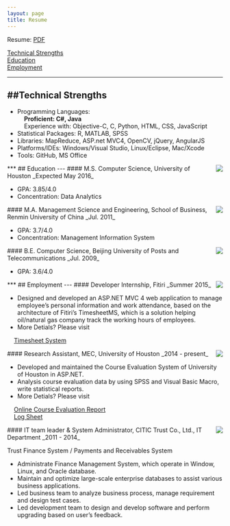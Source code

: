 ```yaml
---
layout: page
title: Resume
---
```


Resume: [PDF](http://www.yiwenshi.com/files/YiwenShi_CV_en.pdf) 


[Technical Strengths](#Technical)<br>
[Education](#Education)<br>
[Employment](#Employment)
<span id="Technical">
***
##Technical Strengths
---
</span>

- Programming Languages: <br>
&nbsp;&nbsp;&nbsp;&nbsp;__Proficient: C#, Java__  <br>
&nbsp;&nbsp;&nbsp;&nbsp;Experience with: Objective-C, C, Python, HTML, CSS, JavaScript 
- Statistical Packages: R, MATLAB, SPSS
- Libraries: MapReduce, ASP.net MVC4, OpenCV, jQuery, AngularJS
- Platforms/IDEs: Windows/Visual Studio, Linux/Eclipse, Mac/Xcode
- Tools: GitHub, MS Office

<span id="Education">
***
## Education
---
</span>
<img align="right" src="http://yiwenshi.com/image/UH.jpg">
#### M.S. Computer Science, University of Houston	
_Expected May 2016_

- GPA: 3.85/4.0
- Concentration: Data Analytics

<img align="right" src="http://yiwenshi.com/image/RUC.jpg">
#### M.A. Management Science and Engineering, School of Business, Renmin University of China
_Jul. 2011_

- GPA: 3.7/4.0
- Concentration: Management Information System

<img align="right" src="http://yiwenshi.com/image/BUPT.jpg">
#### B.E. Computer Science, Beijing University of Posts and Telecommunications
_Jul. 2009_

- GPA: 3.6/4.0

<span id="Employment">
***
## Employment
---
</span>
<img align="right" src="http://yiwenshi.com/image/Fitiri.jpg">
#### Developer Internship, Fitiri
_Summer 2015_

- Designed and developed an ASP.NET MVC 4 web application to manage employee’s personal information and work attendance, based on the architecture of Fitiri’s TimesheetMS, which is a solution helping oil/natural gas company track the working hours of employees.
- More Detials? Please visit

&nbsp;&nbsp;&nbsp;
<a href="http://yiwenshi.com/project/#Timesheet" target="_blank">Timesheet System</a>

<img align="right" src="http://yiwenshi.com/image/UH.jpg">
#### Research Assistant, MEC, University of Houston
_2014 - present_

- Developed and maintained the Course Evaluation System of University of Houston in ASP.NET.
- Analysis course evaluation data by using SPSS and Visual Basic Macro, write statistical reports.
- More Detials? Please visit 

&nbsp;&nbsp;&nbsp;
<a href="http://yiwenshi.com/project/#EvalRpt" target="_blank">Online Course Evaluation Report</a>
<br>
&nbsp;&nbsp;&nbsp;
<a href="http://yiwenshi.com/project/#LogSheet" target="_blank">Log Sheet</a> 

<img align="right" src="http://yiwenshi.com/image/CITICT.jpg">
#### IT team leader & System Administrator, CITIC Trust Co., Ltd., IT Department
_2011 - 2014_

Trust Finance System / Payments and Receivables System<br>

- Administrate Finance Management System, which operate in Window, Linux, and Oracle database.<br>
- Maintain and optimize large-scale enterprise databases to assist various business applications.<br>
- Led business team to analyze business process, manage requirement and design test cases.<br>
- Led development team to design and develop software and perform upgrading based on user’s feedback.





